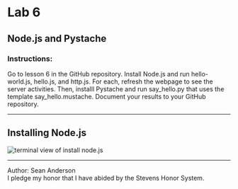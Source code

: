 # Lab 6
## Node.js and Pystache
### Instructions:
Go to lesson 6 in the GitHub repository. Install Node.js and run hello-world.js, hello.js, and http.js. For each, refresh the webpage to see the server activities. Then, installl Pystache 
and run say_hello.py that uses the template say_hello.mustache. Document your results to your GitHub repository.

---

## Installing Node.js
![terminal view of install node.js]()

---

Author: Sean Anderson </br>
I pledge my honor that I have abided by the Stevens Honor System. 
